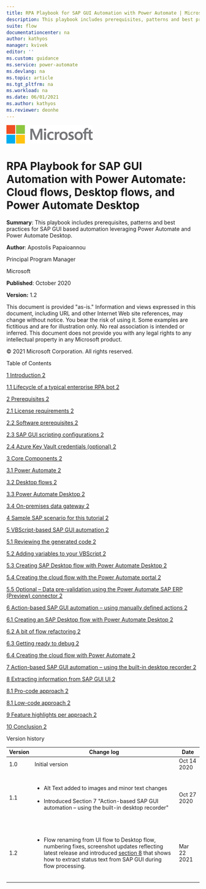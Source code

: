 ```yaml
---
title: RPA Playbook for SAP GUI Automation with Power Automate | Microsoft Docs
description: This playbook includes prerequisites, patterns and best practices for SAP GUI based automation leveraging Power Automate and Power Automate Desktop.
suite: flow
documentationcenter: na
author: kathyos
manager: kvivek
editor: ''
ms.custom: guidance
ms.service: power-automate
ms.devlang: na
ms.topic: article
ms.tgt_pltfrm: na
ms.workload: na
ms.date: 06/01/2021
ms.author: kathyos
ms.reviewer: deonhe
---
```


![Microsoft logo](media/microsoft-logo.png)

# RPA Playbook for SAP GUI Automation with Power Automate: Cloud flows, Desktop flows, and Power Automate Desktop

**Summary**: This playbook includes prerequisites, patterns and best practices for SAP GUI based automation leveraging Power Automate and Power Automate Desktop.

**Author**: Apostolis Papaioannou

Principal Program Manager

Microsoft

**Published**: October 2020

**Version:** 1.2

This document is provided "as-is." Information and views expressed in this document, including URL and other Internet Web site references, may change without notice. You bear the risk of using it. Some examples are fictitious and are for illustration only. No real association is intended or inferred. This document does not provide you with any legal rights to any intellectual property in any Microsoft product.

© 2021 Microsoft Corporation. All rights reserved. 

Table of Contents

[1 Introduction 2](introduction.md)

[1.1 Lifecycle of a typical enterprise RPA bot 2](#lifecycle-of-a-typical-enterprise-rpa-bot)

[2 Prerequisites 2](#prerequisites)

[2.1 License requirements 2](#license-requirements)

[2.2 Software prerequisites 2](#software-prerequisites)

[2.3 SAP GUI scripting configurations 2](#sap-gui-scripting-configurations)

[2.4 Azure Key Vault credentials (optional) 2](#azure-key-vault-credentials-optional)

[3 Core Components 2](#core-components)

[3.1 Power Automate 2](#power-automate)

[3.2 Desktop flows 2](#desktop-flows)

[3.3 Power Automate Desktop 2](#power-automate-desktop)

[3.4 On-premises data gateway 2](#on-premises-data-gateway)

[4 Sample SAP scenario for this tutorial 2](#sample-sap-scenario-for-this-tutorial)

[5 VBScript-based SAP GUI automation 2](#vbscript-based-sap-gui-automation)

[5.1 Reviewing the generated code 2](#reviewing-the-generated-code)

[5.2 Adding variables to your VBScript 2](#adding-variables-to-your-vbscript)

[5.3 Creating SAP Desktop flow with Power Automate Desktop 2](#creating-sap-desktop-flow-with-power-automate-desktop)

[5.4 Creating the cloud flow with the Power Automate portal 2](#creating-the-api-flow-with-the-power-automate-portal)

[5.5 Optional – Data pre-validation using the Power Automate SAP ERP (Preview) connector 2](#optional-–-data-pre-validation-using-the-power-automate-sap-erp-preview-connector)

[6 Action-based SAP GUI automation – using manually defined actions 2](#action-based-sap-gui-automation-–-using-manually-defined-actions)

[6.1 Creating an SAP Desktop flow with Power Automate Desktop 2](#creating-an-sap-desktop-flow-with-power-automate-desktop)

[6.2 A bit of flow refactoring 2](#a-bit-of-flow-refactoring)

[6.3 Getting ready to debug 2](#getting-ready-to-debug)

[6.4 Creating the cloud flow with Power Automate 2](#creating-the-api-flow-with-power-automate)

[7 Action-based SAP GUI automation – using the built-in desktop recorder 2](#action-based-sap-gui-automation-–-using-the-built-in-desktop-recorder)

[8 Extracting information from SAP GUI UI 2](#extracting-information-from-sap-gui-ui)

[8.1 Pro-code approach 2](#pro-code-approach)

[8.1 Low-code approach 2](#low-code-approach)

[9 Feature highlights per approach 2](#feature-highlights-per-approach)

[10 Conclusion 2](#conclusion)

Version history

| Version | Change log | Date |
|-------------------------|-------------------------|-------------------------|
| 1.0 | Initial version | Oct 14 2020 |
| 1.1 | <ul></br><li>Alt Text added to images and minor text changes</li></br><li>Introduced Section 7 "Action-based SAP GUI automation – using the built-in desktop recorder"</li></br></ul> | Oct 27 2020 |
| 1.2 | <ul></br><li>Flow renaming from UI flow to Desktop flow, numbering fixes, screenshot updates reflecting latest release and introduced [section 8](#extracting-information-from-sap-gui-ui) that shows how to extract status text from SAP GUI during flow processing.</li></br></ul> | Mar 22 2021 |

